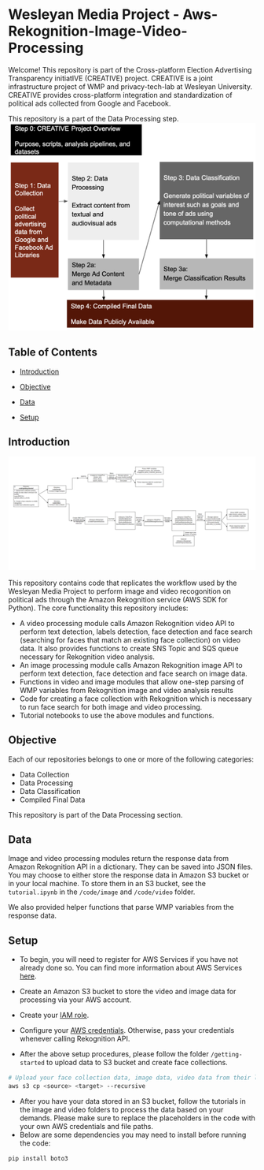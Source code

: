 # Wesleyan Media Project - Aws-Rekognition-Image-Video-Processing

Welcome! This repository is part of the Cross-platform Election Advertising Transparency initiatIVE (CREATIVE) project. CREATIVE is a joint infrastructure project of WMP and privacy-tech-lab at Wesleyan University. CREATIVE provides cross-platform integration and standardization of political ads collected from Google and Facebook.

This repository is a part of the Data Processing step.
![A picture of the repo pipeline](Creative_Pipeline.png)

## Table of Contents

- [Introduction](#introduction)

- [Objective](#objective)

- [Data](#data)

- [Setup](#setup)

## Introduction

![rekognition-pipeline](rekognition-pipeline.png)

This repository contains code that replicates the workflow used by the Wesleyan Media Project to perform image and video recogonition on political ads through the Amazon Rekognition service (AWS SDK for Python). The core functionality this repository includes:

- A video processing module calls Amazon Rekognition video API to perform text detection, labels detection, face detection and face search (searching for faces that match an existing face collection) on video data. It also provides functions to create SNS Topic and SQS queue necessary for Rekognition video analysis.
- An image processing module calls Amazon Rekognition image API to perform text detection, face detection and face search on image data.
- Functions in video and image modules that allow one-step parsing of WMP variables from Rekognition image and video analysis results
- Code for creating a face collection with Rekognition which is necessary to run face search for both image and video processing.
- Tutorial notebooks to use the above modules and functions.

## Objective

Each of our repositories belongs to one or more of the following categories:
- Data Collection
- Data Processing
- Data Classification
- Compiled Final Data

This repository is part of the Data Processing section.

## Data

Image and video processing modules return the response data from Amazon Rekognition API in a dictionary. They can be saved into JSON files. You may choose to either store the response data in Amazon S3 bucket or in your local machine. To store them in an S3 bucket, see the `tutorial.ipynb` in the `/code/image` and `/code/video` folder.

We also provided helper functions that parse WMP variables from the response data.

## Setup

- To begin, you will need to register for AWS Services if you have not already done so. You can find more information about AWS Services [here](https://aws.amazon.com/).

* Create an Amazon S3 bucket to store the video and image data for processing via your AWS account.

- Create your [IAM role](https://docs.aws.amazon.com/IAM/latest/UserGuide/id_roles.html).

* Configure your [AWS credentials](https://docs.aws.amazon.com/cli/latest/userguide/cli-chap-configure.html). Otherwise, pass your credentials whenever calling Rekognition API.

- After the above setup procedures, please follow the folder `/getting-started` to upload data to S3 bucket and create face collections.

```bash
# Upload your face collection data, image data, video data from their local paths to respective Amazon S3 bucket destinations
aws s3 cp <source> <target> --recursive
```

- After you have your data stored in an S3 bucket, follow the tutorials in the image and video folders to process the data based on your demands. Please make sure to replace the placeholders in the code with your own AWS credentials and file paths.
- Below are some dependencies you may need to install before running the code:

```bash
pip install boto3
```
